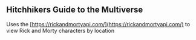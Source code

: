 ## Hitchhikers Guide to the Multiverse
 Uses the [https://rickandmortyapi.com/](https://rickandmortyapi.com/) to view Rick and Morty characters by location
